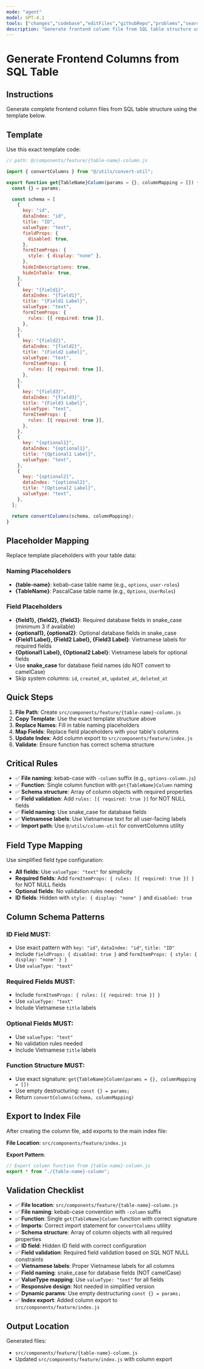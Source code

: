```yaml
---
mode: "agent"
model: GPT-4.1
tools: ["changes","codebase","editFiles","githubRepo","problems","search","searchResults"]
description: "Generate frontend column file from SQL table structure using template code"
---
```


# Generate Frontend Columns from SQL Table

## Instructions

Generate complete frontend column files from SQL table structure using the template below.

## Template

Use this exact template code:

```javascript
// path: @/components/feature/{table-name}-column.js

import { convertColumns } from "@/utils/convert-util";

export function get{TableName}Column(params = {}, columnMapping = []) {
  const {} = params;

  const schema = [
    {
      key: "id",
      dataIndex: "id",
      title: "ID",
      valueType: "text",
      fieldProps: {
        disabled: true,
      },
      formItemProps: {
        style: { display: "none" },
      },
      hideInDescriptions: true,
      hideInTable: true,
    },
    {
      key: "{field1}",
      dataIndex: "{field1}",
      title: "{Field1 Label}",
      valueType: "text",
      formItemProps: {
        rules: [{ required: true }],
      },
    },
    {
      key: "{field2}",
      dataIndex: "{field2}",
      title: "{Field2 Label}",
      valueType: "text",
      formItemProps: {
        rules: [{ required: true }],
      },
    },
    {
      key: "{field3}",
      dataIndex: "{field3}",
      title: "{Field3 Label}",
      valueType: "text",
      formItemProps: {
        rules: [{ required: true }],
      },
    },
    {
      key: "{optional1}",
      dataIndex: "{optional1}",
      title: "{Optional1 Label}",
      valueType: "text",
    },
    {
      key: "{optional2}",
      dataIndex: "{optional2}",
      title: "{Optional2 Label}",
      valueType: "text",
    },
  ];

  return convertColumns(schema, columnMapping);
}
```

## Placeholder Mapping

Replace template placeholders with your table data:

### Naming Placeholders

- **{table-name}**: kebab-case table name (e.g., `options`, `user-roles`)
- **{TableName}**: PascalCase table name (e.g., `Options`, `UserRoles`)

### Field Placeholders

- **{field1}, {field2}, {field3}**: Required database fields in snake_case (minimum 3 if available)
- **{optional1}, {optional2}**: Optional database fields in snake_case
- **{Field1 Label}, {Field2 Label}, {Field3 Label}**: Vietnamese labels for required fields
- **{Optional1 Label}, {Optional2 Label}**: Vietnamese labels for optional fields
- Use **snake_case** for database field names (do NOT convert to camelCase)
- Skip system columns: `id`, `created_at`, `updated_at`, `deleted_at`

## Quick Steps

1. **File Path**: Create `src/components/feature/{table-name}-column.js`
2. **Copy Template**: Use the exact template structure above
3. **Replace Names**: Fill in table naming placeholders
4. **Map Fields**: Replace field placeholders with your table's columns
5. **Update Index**: Add column export to `src/components/feature/index.js`
6. **Validate**: Ensure function has correct schema structure

## Critical Rules

- ✅ **File naming**: kebab-case with `-column` suffix (e.g., `options-column.js`)
- ✅ **Function**: Single column function with `get{TableName}Column` naming
- ✅ **Schema structure**: Array of column objects with required properties
- ✅ **Field validation**: Add `rules: [{ required: true }]` for NOT NULL fields
- ✅ **Field naming**: Use snake_case for database fields
- ✅ **Vietnamese labels**: Use Vietnamese text for all user-facing labels
- ✅ **Import path**: Use `@/utils/column-util` for convertColumns utility

## Field Type Mapping

Use simplified field type configuration:

- **All fields**: Use `valueType: "text"` for simplicity
- **Required fields**: Add `formItemProps: { rules: [{ required: true }] }` for NOT NULL fields
- **Optional fields**: No validation rules needed
- **ID fields**: Hidden with `style: { display: "none" }` and `disabled: true`

## Column Schema Patterns

### ID Field MUST:

- Use exact pattern with `key: "id"`, `dataIndex: "id"`, `title: "ID"`
- Include `fieldProps: { disabled: true }` and `formItemProps: { style: { display: "none" } }`
- Use `valueType: "text"`

### Required Fields MUST:

- Include `formItemProps: { rules: [{ required: true }] }`
- Use `valueType: "text"`
- Include Vietnamese `title` labels

### Optional Fields MUST:

- Use `valueType: "text"`
- No validation rules needed
- Include Vietnamese `title` labels

### Function Structure MUST:

- Use exact signature: `get{TableName}Column(params = {}, columnMapping = [])`
- Use empty destructuring: `const {} = params;`
- Return `convertColumns(schema, columnMapping)`

## Export to Index File

After creating the column file, add exports to the main index file:

**File Location**: `src/components/feature/index.js`

**Export Pattern**:

```javascript
// Export column function from {table-name}-column.js
export * from "./{table-name}-column";
```

## Validation Checklist

- ✅ **File location**: `src/components/feature/{table-name}-column.js`
- ✅ **File naming**: kebab-case convention with `-column` suffix
- ✅ **Function**: Single `get{TableName}Column` function with correct signature
- ✅ **Imports**: Correct import statement for `convertColumns` utility
- ✅ **Schema structure**: Array of column objects with all required properties
- ✅ **ID field**: Hidden ID field with correct configuration
- ✅ **Field validation**: Required field validation based on SQL NOT NULL constraints
- ✅ **Vietnamese labels**: Proper Vietnamese labels for all columns
- ✅ **Field naming**: snake_case for database fields (NOT camelCase)
- ✅ **ValueType mapping**: Use `valueType: "text"` for all fields
- ✅ **Responsive design**: Not needed in simplified version
- ✅ **Dynamic params**: Use empty destructuring `const {} = params;`
- ✅ **Index export**: Added column export to `src/components/feature/index.js`

## Output Location

Generated files:

- `src/components/feature/{table-name}-column.js`
- Updated `src/components/feature/index.js` with column export
